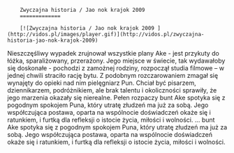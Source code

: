 
        Zwyczajna historia / Jao nok krajok 2009 
        =============
        
        [![Zwyczajna historia / Jao nok krajok 2009 ](http://vidos.pl/images/player.gif)](http://vidos.pl/zwyczajna-historia-jao-nok-krajok-2009)
        
        
 Nieszczęśliwy wypadek zrujnował wszystkie plany Ake - jest przykuty do łóżka, sparaliżowany, przerażony. Jego miejsce w świecie, tak wydawałoby się doskonałe - pochodzi z zamożnej rodziny, rozpoczął studia filmowe – w jednej chwili straciło rację bytu. Z podobnym rozczarowaniem zmagał się wynajęty do opieki nad nim pielęgniarz Pun. Chciał być pisarzem, dziennikarzem, podróżnikiem, ale brak talentu i okoliczności sprawiły, że jego marzenia okazały się nierealne. Pełen rozpaczy bunt Ake spotyka się z pogodnym spokojem Puna, który utratę złudzeń ma już za sobą. Jego współczująca postawa, oparta na wspólnocie doświadczeń okaże się i ratunkiem, i furtką dla refleksji o istocie życia, miłości i wolności.  ... bunt Ake spotyka się z pogodnym spokojem Puna, który utratę złudzeń ma już za sobą. Jego współczująca postawa, oparta na wspólnocie doświadczeń okaże się i ratunkiem, i furtką dla refleksji o istocie życia, miłości i wolności.
    